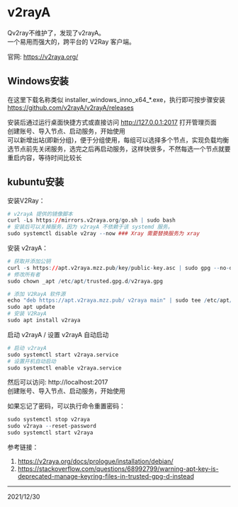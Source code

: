 # v2rayA

Qv2ray不维护了，发现了v2rayA。  
一个易用而强大的，跨平台的 V2Ray 客户端。  

官网: https://v2raya.org/  


## Windows安装
在这里下载名称类似 installer_windows_inno_x64_*.exe，执行即可按步骤安装  
https://github.com/v2rayA/v2rayA/releases  

安装后通过运行桌面快捷方式或直接访问 http://127.0.0.1:2017 打开管理页面  
创建账号、导入节点、启动服务，开始使用  
可以新增出站(即新分组)，便于分组使用，每组可以选择多个节点，实现负载均衡  
选节点前先关闭服务，选完之后再启动服务，这样快很多，不然每选一个节点就要重启内容，等待时间比较长  


## kubuntu安装
安装V2Ray：  
```r
# v2rayA 提供的镜像脚本
curl -Ls https://mirrors.v2raya.org/go.sh | sudo bash
# 安装后可以关掉服务，因为 v2rayA 不依赖于该 systemd 服务。
sudo systemctl disable v2ray --now ### Xray 需要替换服务为 xray
```

安装 v2rayA：  
```r
# 获取并添加公钥
curl -s https://apt.v2raya.mzz.pub/key/public-key.asc | sudo gpg --no-default-keyring --keyring gnupg-ring:/etc/apt/trusted.gpg.d/v2raya.gpg --import
# 修改所有者
sudo chown _apt /etc/apt/trusted.gpg.d/v2raya.gpg

# 添加 V2RayA 软件源
echo "deb https://apt.v2raya.mzz.pub/ v2raya main" | sudo tee /etc/apt/sources.list.d/v2raya.list
sudo apt update
# 安装 V2RayA
sudo apt install v2raya
```

启动 v2rayA / 设置 v2rayA 自动启动  
```r
# 启动 v2rayA
sudo systemctl start v2raya.service
# 设置开机自动启动
sudo systemctl enable v2raya.service
```

然后可以访问: http://localhost:2017  
创建账号、导入节点、启动服务，开始使用  

如果忘记了密码，可以执行命令重置密码：  
```r
sudo systemctl stop v2raya
sudo v2raya --reset-password
sudo systemctl start v2raya
```

参考链接：  
1. https://v2raya.org/docs/prologue/installation/debian/
2. https://stackoverflow.com/questions/68992799/warning-apt-key-is-deprecated-manage-keyring-files-in-trusted-gpg-d-instead


---
2021/12/30  

